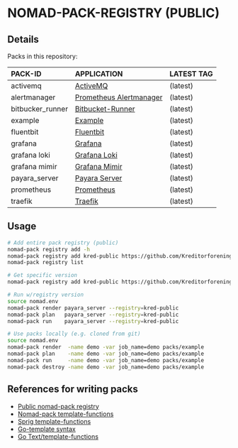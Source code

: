 # NOMAD-PACK-REGISTRY (PUBLIC)

## Details

Packs in this repository: 
  
| PACK-ID | APPLICATION | LATEST TAG |
| :--  | :--         | :--        |
| activemq         | [ActiveMQ](packs/activemq/README.md) | (latest) |
| alertmanager     | [Prometheus Alertmanager](packs/alertmanager/README.md) | (latest) |
| bitbucker_runner | [Bitbucket-Runner](packs/bitbucket_runner/README.md) | (latest) |
| example          | [Example](packs/example/README.md) | (latest) |
| fluentbit        | [Fluentbit](packs/fluentbit/README.md) | (latest) |
| grafana          | [Grafana](packs/grafana/README.md) | (latest) |
| grafana loki     | [Grafana Loki](packs/loki/README.md) | (latest) |
| grafana mimir    | [Grafana Mimir](packs/grafana_mimir/README.md) | (latest) |
| payara_server    | [Payara Server](packs/payara_server/README.md) | (latest) |
| prometheus       | [Prometheus](packs/prometheus/README.md) | (latest) |
| traefik          | [Traefik](packs/traefik/README.md) | (latest) |

## Usage

```bash
# Add entire pack registry (public)
nomad-pack registry add -h
nomad-pack registry add kred-public https://github.com/Kreditorforeningens-Driftssentral-DA/nomad-pack-registry
nomad-pack registry list
```

```bash
# Get specific version
nomad-pack registry add kred-public https://github.com/Kreditorforeningens-Driftssentral-DA/nomad-pack-registry --ref payara_server-v0.0.4 --target payara_server
```

```bash
# Run w/registry version
source nomad.env
nomad-pack render payara_server --registry=kred-public
nomad-pack plan   payara_server --registry=kred-public
nomad-pack run    payara_server --registry=kred-public
```

```bash
# Use packs locally (e.g. cloned from git)
source nomad.env
nomad-pack render  -name demo -var job_name=demo packs/example
nomad-pack plan    -name demo -var job_name=demo packs/example
nomad-pack run     -name demo -var job_name=demo packs/example
nomad-pack destroy -name demo -var job_name=demo packs/example
```

## References for writing packs

  * [Public nomad-pack registry ](https://learn.hashicorp.com/tutorials/nomad/nomad-pack-writing-packs)
  * [Nomad-pack template-functions](https://learn.hashicorp.com/tutorials/nomad/nomad-pack-writing-packs#template-functions)
  * [Sprig template-functions](http://masterminds.github.io/sprig/)
  * [Go-template syntax](https://learn.hashicorp.com/tutorials/nomad/go-template-syntax)
  * [Go Text/template-functions](https://pkg.go.dev/text/template)
